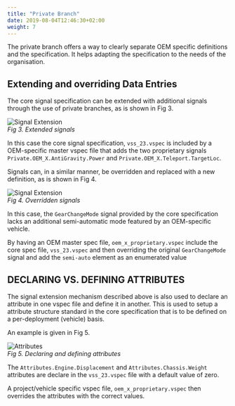 ```yaml
---
title: "Private Branch"
date: 2019-08-04T12:46:30+02:00
weight: 7
---
```

The private branch offers a way to clearly separate OEM specific definitions
and the specification. It helps adapting the specification to the needs of the
organisation.

## Extending and overriding Data Entries
The core signal specification can be extended with additional signals through the
use of private branches, as is shown in Fig 3.


![Signal Extension](/vehicle_signal_specification/images/private_extensions.png)<br>
*Fig 3. Extended signals*

In this case the core signal specification, ```vss_23.vspec``` is
included by a OEM-specific master vspec file that adds the two
proprietary signals ```Private.OEM_X.AntiGravity.Power```
and ```Private.OEM_X.Teleport.TargetLoc```.

Signals can, in a similar manner, be overridden and replaced with a new definition,
as is shown in Fig 4.


![Signal Extension](/vehicle_signal_specification/images/signal_override.png)<br>
*Fig 4. Overridden signals*

In this case, the ```GearChangeMode``` signal provided by the core
specification lacks an additional semi-automatic mode featured by an
OEM-specific vehicle.

By having an OEM master spec file, ```oem_x_proprietary.vspec```
include the core spec file, ```vss_23.vspec``` and then overriding
the original ```GearChangeMode``` signal and add the ```semi-auto```
element as an enumerated value

## DECLARING VS. DEFINING ATTRIBUTES
The signal extension mechanism described above is also used to declare
an attribute in one vspec file and define it in another. This is used
to setup a attribute structure standard in the core specification that
is to be defined on a per-deployment (vehicle) basis.

An example is given in Fig 5.

![Attributes](/vehicle_signal_specification/images/attributes.png)<br>
*Fig 5. Declaring and defining attributes*

The ```Attributes.Engine.Displacement``` and ```Attributes.Chassis.Weight``` attributes
are declare in the ```vss_23.vspec``` file with a default value of zero.

A project/vehicle specific vspec file, ```oem_x_proprietary.vspec```
then overrides the attributes with the correct values.
